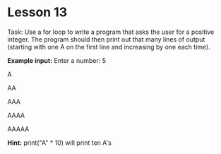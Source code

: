 # Lesson 13
Task: Use a for loop to write a program that asks the user for a positive integer. The program should then print out that many lines of output (starting with one A on the first line and increasing by one each time).

**Example input:**
Enter a number: 5

A

AA

AAA

AAAA

AAAAA

**Hint:**
print("A" * 10)
will print ten A's 
